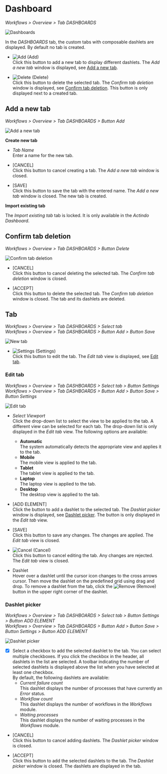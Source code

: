 # Dashboard

*Workflows > Overview > Tab DASHBOARDS*

![Dashboards](../../Assets/Screenshots/ActindoWorkFlow/Overview/Dashboards.png "[Dashboards]")

In the *DASHBOARDS* tab, the custom tabs with composable dashlets are displayed. By default no tab is created.

- ![Add](../../Assets/Icons/Plus06.png "[Add]") (Add)   
  Click this button to add a new tab to display different dashlets. The *Add a new tab* window is displayed, see [Add a new tab](#add-a-new-tab).

- ![Delete](../../Assets/Icons/Cross04.png "[Delete]") (Delete)   
  Click this button to delete the selected tab. The *Confirm tab deletion* window is displayed, see [Confirm tab deletion](#confirm-tab-deletion). This button is only displayed next to a created tab.


## Add a new tab

*Workflows > Overview > Tab DASHBOARDS > Button Add*

![Add a new tab](../../Assets/Screenshots/ActindoWorkFlow/Overview/AddNewTab.png "[Add a new tab]")

**Create new tab**

- *Tab Name*   
  Enter a name for the new tab.

- [CANCEL]   
  Click this button to cancel creating a tab. The *Add a new tab* window is closed.

- [SAVE]   
  Click this button to save the tab with the entered name. The *Add a new tab* window is closed. The new tab is created.

**Import existing tab**

The *Import existing tab* tab is locked. It is only available in the *Actindo Dashboard*.

[comment]: <> (Link zu Actindo dashboard einfügen sobald beschrieben)



## Confirm tab deletion

*Workflows > Overview > Tab DASHBOARDS > Button Delete*

![Confirm tab deletion](../../Assets/Screenshots/ActindoWorkFlow/Overview/ConfirmTabDeletion.png "[Confirm tab deletion]")

- [CANCEL]   
  Click this button to cancel deleting the selected tab. The *Confirm tab deletion* window is closed.

- [ACCEPT]   
  Click this button to delete the selected tab. The *Confirm tab deletion* window is closed. The tab and its dashlets are deleted.


## Tab

*Workflows > Overview > Tab DASHBOARDS > Select tab*   
*Workflows > Overview > Tab DASHBOARDS > Button Add > Button Save*   

![New tab](../../Assets/Screenshots/ActindoWorkFlow/Overview/NewTab.png "[New tab]")

- ![Settings](../../Assets/Icons/Settings01.png "[Tool]") (Settings)   
  Click this button to edit the tab. The *Edit tab* view is displayed, see [Edit tab](#edit-tab).  

### Edit tab

*Workflows > Overview > Tab DASHBOARDS > Select tab > Button Settings*   
*Workflows > Overview > Tab DASHBOARDS > Button Add > Button Save > Button Settings*  

![Edit tab](../../Assets/Screenshots/ActindoWorkFlow/Overview/EditTab.png "[Edit tab]")


- *Select Viewport*   
  Click the drop-down list to select the view to be applied to the tab. A different view can be selected for each tab. The drop-down list is only displayed in the *Edit tab* view. The following options are available:    
  - **Automatic**   
    The system automatically detects the appropriate view and applies it to the tab.
  - **Mobile**   
    The mobile view is applied to the tab.  
  - **Tablet**   
    The tablet view is applied to the tab.  
  - **Laptop**   
    The laptop view is applied to the tab.  
  - **Desktop**   
    The desktop view is applied to the tab.  


- [ADD ELEMENT]   
  Click the button to add a dashlet to the selected tab. The *Dashlet picker* window is displayed, see [Dashlet picker](#dashlet-picker). The button is only displayed in the *Edit tab* view.

- [SAVE]   
  Click this button to save any changes. The changes are applied. The *Edit tab* view is closed.

- ![Cancel](../../Assets/Icons/Cross02.png "[Cancel]") (Cancel)   
  Click this button to cancel editing the tab. Any changes are rejected. The *Edit tab* view is closed.

- Dashlet   
  Hover over a dashlet until the cursor icon changes to the cross arrows cursor. Then move the dashlet on the predefined grid using drag and drop. To remove a dashlet from the tab, click the ![Remove](../../Assets/Icons/Cross03.png "[Remove]") (Remove) button in the upper right corner of the dashlet.  


### Dashlet picker

*Workflows > Overview > Tab DASHBOARDS > Select tab > Button Settings > Button ADD ELEMENT*   
*Workflows > Overview > Tab DASHBOARDS > Button Add > Button Save > Button Settings > Button ADD ELEMENT*  

![Dashlet picker](../../Assets/Screenshots/ActindoWorkFlow/Overview/DashletPicker.png "[Dashlet picker]")


- [x]   
  Select a checkbox to add the selected dashlet to the tab. You can select multiple checkboxes. If you click the checkbox in the header, all dashlets in the list are selected. A toolbar indicating the number of selected dashlets is displayed above the list when you have selected at least one checkbox.   
  By default, the following dashlets are available:
  - *Current failure count*   
    This dashlet displays the number of processes that have currently an *Error* status.
  - *Workflow count*   
    This dashlet displays the number of workflows in the *Workflows* module.
  - *Waiting processes*   
    This dashlet displays the number of waiting processes in the *Workflows* module.


- [CANCEL]   
  Click this button to cancel adding dashlets. The *Dashlet picker* window is closed.

- [ACCEPT]   
  Click this button to add the selected dashlets to the tab. The *Dashlet picker* window is closed. The dashlets are displayed in the tab.
